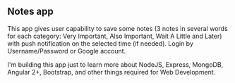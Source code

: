 ## Notes app

This app gives user capability to save some notes (3 notes in several words for each category: Very Important, Also Important, Wait A Little and Later) with push notification on the selected time (if needed). Login by Username/Password or Google account.

I'm building this app just to learn more about NodeJS, Express, MongoDB, Angular 2+, Bootstrap, and other things required for Web Development.
